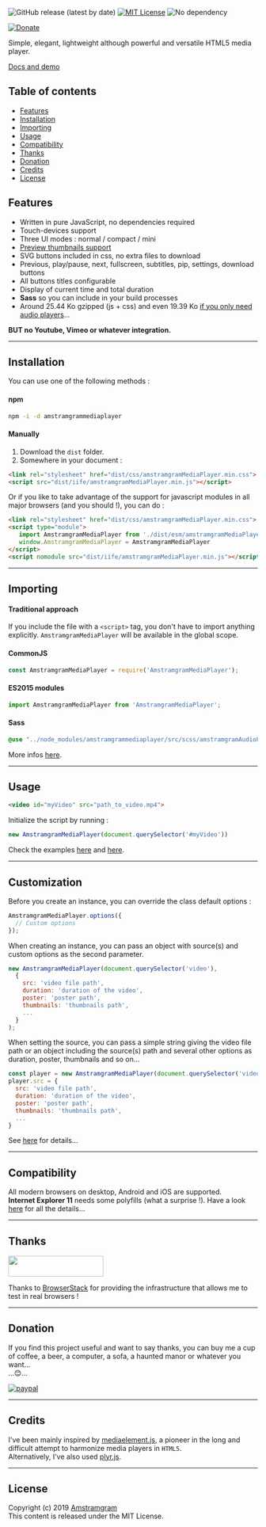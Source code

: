 ![GitHub release (latest by date)](https://img.shields.io/github/v/release/Amstramgram75/Amstramgram-Media-Player)
[![MIT License](https://img.shields.io/badge/license-MIT-green)](https://github.com/Amstramgram75/Amstramgram-Video-Player/blob/master/LICENSE)
![No dependency](https://img.shields.io/badge/dependencies-none-green)

[![Donate](https://img.shields.io/badge/Donate-PayPal-green.svg)](https://paypal.me/Amstramgram75)

Simple, elegant, lightweight although powerful and versatile HTML5 media player.

[Docs and demo](https://amstramgram75.github.io/Amstramgram-Media-Player/)

## Table of contents
* [Features](#features)
* [Installation](#installation)
* [Importing](#importing)
* [Usage](#usage)
* [Compatibility](#compatibility)
* [Thanks](#thanks)
* [Donation](#donation)
* [Credits](#credits)
* [License](#license)

## Features

* Written in pure JavaScript, no dependencies required
* Touch-devices support
* Three UI modes : normal / compact / mini
* [Preview thumbnails support](https://amstramgram75.github.io/Amstramgram-Media-Player/thumbnails.html)
* SVG buttons included in css, no extra files to download
* Previous, play/pause, next, fullscreen, subtitles, pip, settings, download buttons
* All buttons titles configurable
* Display of current time and total duration
* __Sass__ so you can include in your build processes
* Around 25.44 Ko gzipped (js + css) and even 19.39 Ko [if you only need audio players](https://amstramgram75.github.io/Amstramgram-Media-Player/audio.html)...

__BUT no Youtube, Vimeo or whatever integration.__
___

## Installation

You can use one of the following methods :

#### npm
```sh
npm -i -d amstramgrammediaplayer
```
#### Manually
1. Download the `dist` folder.
2. Somewhere in your document :
```html
<link rel="stylesheet" href="dist/css/amstramgramMediaPlayer.min.css">
<script src="dist/iife/amstramgramMediaPlayer.min.js"></script>
```
Or if you like to take advantage of the support for javascript modules in all major browsers (and you should !), you can do :
```html
<link rel="stylesheet" href="dist/css/amstramgramMediaPlayer.min.css">
<script type="module">
   import AmstramgramMediaPlayer from './dist/esm/amstramgramMediaPlayer.min.js'
   window.AmstramgramMediaPlayer = AmstramgramMediaPlayer
</script>
<script nomodule src="dist/iife/amstramgramMediaPlayer.min.js"></script>
```
___
## Importing
#### Traditional approach

If you include the file with a `<script>` tag, you don't have to import anything explicitly. `AmstramgramMediaPlayer` will be available in the global scope.

#### CommonJS

```js
const AmstramgramMediaPlayer = require('AmstramgramMediaPlayer');
```

#### ES2015 modules

```js
import AmstramgramMediaPlayer from 'AmstramgramMediaPlayer';
```

#### Sass

```scss
@use "../node_modules/amstramgrammediaplayer/src/scss/amstramgramAudioPlayer";
```

More infos [here](https://amstramgram75.github.io/Amstramgram-Media-Player/).
___
## Usage

```html
<video id="myVideo" src="path_to_video.mp4">
```

Initialize the script by running :

```js
new AmstramgramMediaPlayer(document.querySelector('#myVideo'))
```

Check the examples [here](https://amstramgram75.github.io/Amstramgram-Media-Player/demo.html) and [here](https://amstramgram75.github.io/Amstramgram-Media-Player/playlists.html).
___
## Customization

Before you create an instance, you can override the class default options :
```js
AmstramgramMediaPlayer.options({
  // Custom options
});
```

When creating an instance, you can pass an object with source(s) and custom options as the second parameter.

```js
new AmstramgramMediaPlayer(document.querySelector('video'),
  {
    src: 'video file path',
    duration: 'duration of the video',
    poster: 'poster path',
    thumbnails: 'thumbnails path',
    ...
  }
);
```
When setting the source, you can pass a simple string giving the video file path or an object including the source(s) path and several other options as duration, poster, thumbnails and so on...
```js
const player = new AmstramgramMediaPlayer(document.querySelector('video'));
player.src = {
  src: 'video file path',
  duration: 'duration of the video',
  poster: 'poster path',
  thumbnails: 'thumbnails path',
  ...
}
```
See [here](https://amstramgram75.github.io/Amstramgram-Media-Player/options.html) for details...

___
## Compatibility
All modern browsers on desktop, Android and iOS are supported.  
__Internet Explorer 11__ needs some polyfills (what a surprise !). Have a look [here](https://amstramgram75.github.io/Amstramgram-Media-Player/polyfills.html) for all the details...
___
## Thanks
<a href="https://www.browserstack.com/" target="_blanck">
  <img src="https://live.browserstack.com/images/opensource/browserstack-logo.svg" width="192px" height="42px">
</a>

Thanks to <a href="https://www.browserstack.com/" target="_blanck">BrowserStack</a> for providing the infrastructure that allows me to test in real browsers !
___
## Donation
If you find this project useful and want to say thanks, you can buy me a cup of coffee, a beer, a computer, a sofa, a haunted manor or whatever you want...  
...:blush:...

[![paypal](https://www.paypalobjects.com/en_US/i/btn/btn_donateCC_LG.gif)]((https://paypal.me/Amstramgram75))
___
## Credits
I've been mainly inspired by [mediaelement.js](https://www.mediaelementjs.com/), a pioneer in the long and difficult attempt to harmonize media players in `HTML5`.  
Alternatively, I've also used [plyr.js](https://plyr.io/).
___
## License
Copyright (c) 2019 [Amstramgram](https://github.com/Amstramgram75)  
This content is released under the MIT License.